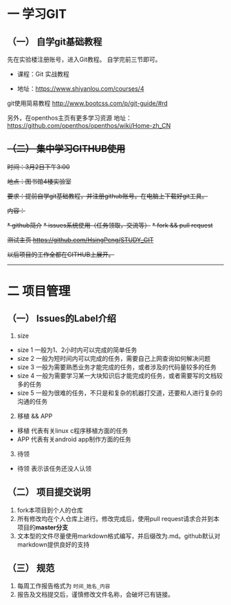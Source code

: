 # 一 学习GIT

## （一） 自学git基础教程

先在实验楼注册账号，进入Git教程。
自学完前三节即可。

 * 课程：Git 实战教程

 * 地址：https://www.shiyanlou.com/courses/4

git使用简易教程 http://www.bootcss.com/p/git-guide/#rd

另外，在openthos主页有更多学习资源
地址：https://github.com/openthos/openthos/wiki/Home-zh_CN

## ~~（二） 集中学习GITHUB使用~~

~~时间：3月2日下午3:00~~

~~地点：图书馆4楼实验室~~

~~要求：提前自学git基础教程，并注册github账号。在电脑上下载好git工具。~~

~~内容：~~

~~* github简介~~
~~* issues系统使用（任务领取，交流等）~~
~~* fork && pull request~~

~~测试主页 https://github.com/HsingPeng/STUDY_GIT~~

~~以后项目的工作全都在GITHUB上展开。~~

---

# 二 项目管理

## （一） Issues的Label介绍  


1. size  
  * size 1 一般为1、2小时内可以完成的简单任务  
  * size 2 一般为短时间内可以完成的任务，需要自己上网查询如何解决问题  
  * size 3 一般为需要熟悉业务才能完成的任务，或者涉及的代码量较多的任务  
  * size 4 一般为需要学习某一大块知识后才能完成的任务，或者需要写的文档较多的任务  
  * size 5 一般为很难的任务，不只是和复杂的机器打交道，还要和人进行复杂的沟通的任务  

2. 移植 && APP
 * 移植 代表有关linux c程序移植方面的任务 
 * APP 代表有关android app制作方面的任务

3. 待领
 * 待领 表示该任务还没人认领


## （二） 项目提交说明  


1. fork本项目到个人的仓库  
2. 所有修改均在个人仓库上进行。修改完成后，使用pull request请求合并到本项目的**master分支**  
3. 文本型的文件尽量使用markdown格式编写，并后缀改为.md。github默认对markdown提供良好的支持

## （三） 规范
1. 每周工作报告格式为 ``时间_姓名_内容``
2. 报告及文档提交后，谨慎修改文件名称，会破坏已有链接。